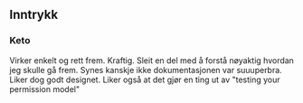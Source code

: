 ## Inntrykk

### Keto

Virker enkelt og rett frem. Kraftig. Sleit en del med å forstå nøyaktig hvordan jeg skulle gå frem. Synes kanskje ikke
dokumentasjonen var suuuperbra. Liker dog godt designet. Liker også at det gjør en ting ut av "testing your permission
model"
